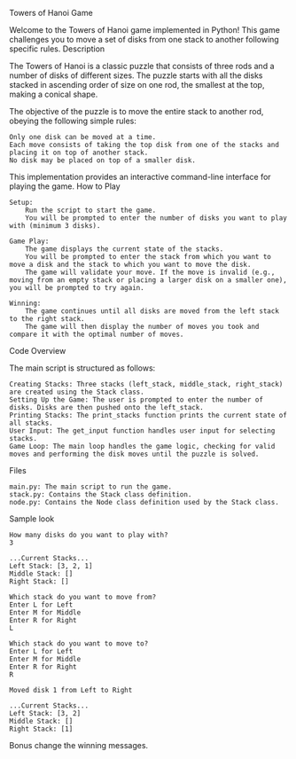 Towers of Hanoi Game

Welcome to the Towers of Hanoi game implemented in Python! This game challenges you to move a set of disks from one stack to another following specific rules.
Description

The Towers of Hanoi is a classic puzzle that consists of three rods and a number of disks of different sizes. The puzzle starts with all the disks stacked in ascending order of size on one rod, the smallest at the top, making a conical shape.

The objective of the puzzle is to move the entire stack to another rod, obeying the following simple rules:

    Only one disk can be moved at a time.
    Each move consists of taking the top disk from one of the stacks and placing it on top of another stack.
    No disk may be placed on top of a smaller disk.

This implementation provides an interactive command-line interface for playing the game.
How to Play

    Setup:
        Run the script to start the game.
        You will be prompted to enter the number of disks you want to play with (minimum 3 disks).

    Game Play:
        The game displays the current state of the stacks.
        You will be prompted to enter the stack from which you want to move a disk and the stack to which you want to move the disk.
        The game will validate your move. If the move is invalid (e.g., moving from an empty stack or placing a larger disk on a smaller one), you will be prompted to try again.

    Winning:
        The game continues until all disks are moved from the left stack to the right stack.
        The game will then display the number of moves you took and compare it with the optimal number of moves.

Code Overview

The main script is structured as follows:

    Creating Stacks: Three stacks (left_stack, middle_stack, right_stack) are created using the Stack class.
    Setting Up the Game: The user is prompted to enter the number of disks. Disks are then pushed onto the left_stack.
    Printing Stacks: The print_stacks function prints the current state of all stacks.
    User Input: The get_input function handles user input for selecting stacks.
    Game Loop: The main loop handles the game logic, checking for valid moves and performing the disk moves until the puzzle is solved.

Files

    main.py: The main script to run the game.
    stack.py: Contains the Stack class definition.
    node.py: Contains the Node class definition used by the Stack class.
    
Sample look


    How many disks do you want to play with?
    3

    ...Current Stacks...
    Left Stack: [3, 2, 1]
    Middle Stack: []
    Right Stack: []

    Which stack do you want to move from?
    Enter L for Left
    Enter M for Middle
    Enter R for Right
    L

    Which stack do you want to move to?
    Enter L for Left
    Enter M for Middle
    Enter R for Right
    R

    Moved disk 1 from Left to Right

    ...Current Stacks...
    Left Stack: [3, 2]
    Middle Stack: []
    Right Stack: [1]
    
Bonus
change the winning messages.

